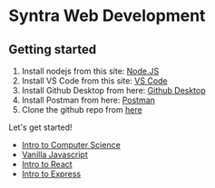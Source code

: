 # Syntra Web Development

## Getting started

1. Install nodejs from this site: [Node.JS](https://nodejs.org/en/)
2. Install VS Code from this site: [VS Code](https://code.visualstudio.com/download)
3. Install Github Desktop from here: [Github Desktop](https://desktop.github.com/)
4. Install Postman from here: [Postman](https://www.postman.com/downloads/)
5. Clone the github repo from [here](https://github.com/Temmermans/syntra-web-development-intro)

Let's get started!

- [Intro to Computer Science](/intro-to-computer-science/README)
- [Vanilla Javascript](/vanilla-javascript/README)
- [Intro to React](/intro-to-react/README)
- [Intro to Express](/intro-to-express/README)
